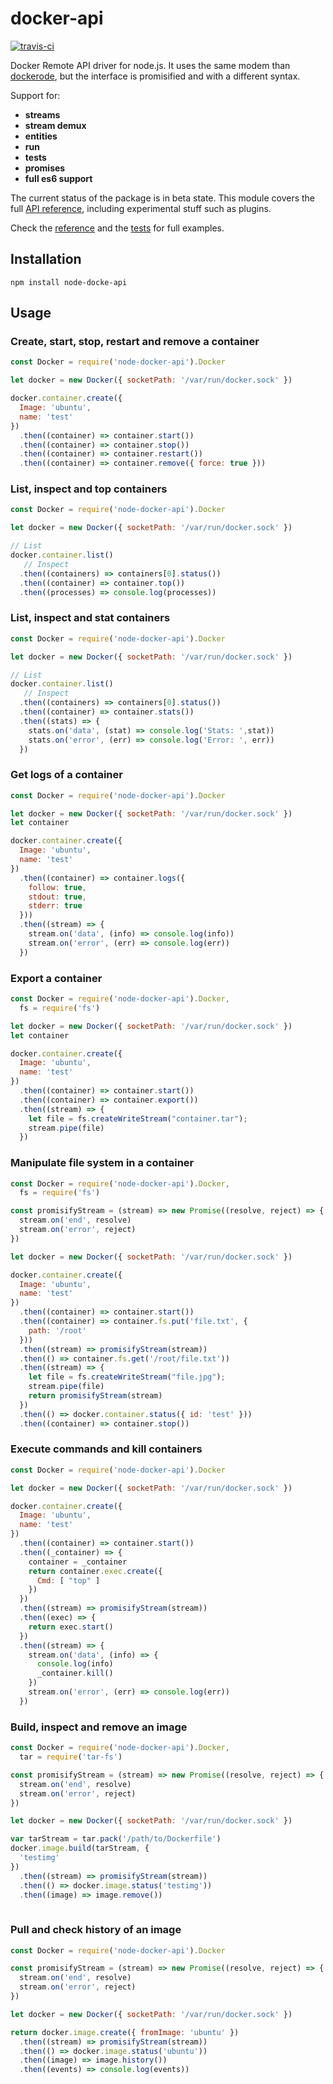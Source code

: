 # docker-api
[![travis-ci](https://travis-ci.org/AgustinCB/docker-api.png?branch=master)](https://travis-ci.org/AgustinCB/docker-api)

Docker Remote API driver for node.js. It uses the same modem than [dockerode](https://github.com/apocas/docker), but the interface is promisified and with a different syntax.

Support for:

* **streams**
* **stream demux**
* **entities**
* **run**
* **tests**
* **promises**
* **full es6 support**

The current status of the package is in beta state. This module covers the full [API reference](https://docs.docker.com/engine/reference/api/docker_remote_api_v1.24), including experimental stuff such as plugins.

Check the [reference](https://github.com/AgustinCB/docker-api/tree/master/docs) and the [tests](https://github.com/AgustinCB/docker-api/tree/master/test) for full examples.

## Installation

`npm install node-docke-api`

## Usage

### Create, start, stop, restart and remove a container

``` js
const Docker = require('node-docker-api').Docker

let docker = new Docker({ socketPath: '/var/run/docker.sock' })

docker.container.create({ 
  Image: 'ubuntu', 
  name: 'test'
})
  .then((container) => container.start())
  .then((container) => container.stop())
  .then((container) => container.restart())
  .then((container) => container.remove({ force: true }))
```

### List, inspect and top containers

``` js
const Docker = require('node-docker-api').Docker

let docker = new Docker({ socketPath: '/var/run/docker.sock' })

// List
docker.container.list()
   // Inspect
  .then((containers) => containers[0].status())
  .then((container) => container.top())
  .then((processes) => console.log(processes))
```

### List, inspect and stat containers

``` js
const Docker = require('node-docker-api').Docker

let docker = new Docker({ socketPath: '/var/run/docker.sock' })

// List
docker.container.list()
   // Inspect
  .then((containers) => containers[0].status())
  .then((container) => container.stats())
  .then((stats) => {
    stats.on('data', (stat) => console.log('Stats: ',stat))
    stats.on('error', (err) => console.log('Error: ', err))
  })
```

### Get logs of a container

```js
const Docker = require('node-docker-api').Docker

let docker = new Docker({ socketPath: '/var/run/docker.sock' })
let container

docker.container.create({ 
  Image: 'ubuntu', 
  name: 'test'
})
  .then((container) => container.logs({
    follow: true,
    stdout: true,
    stderr: true
  }))
  .then((stream) => {
    stream.on('data', (info) => console.log(info))
    stream.on('error', (err) => console.log(err))
  })
```

### Export a container

``` js
const Docker = require('node-docker-api').Docker,
  fs = require('fs')

let docker = new Docker({ socketPath: '/var/run/docker.sock' })
let container

docker.container.create({ 
  Image: 'ubuntu', 
  name: 'test'
})
  .then((container) => container.start())
  .then((container) => container.export())
  .then((stream) => {
    let file = fs.createWriteStream("container.tar");
    stream.pipe(file)
  })
```

### Manipulate file system in a container

``` js
const Docker = require('node-docker-api').Docker,
  fs = require('fs')

const promisifyStream = (stream) => new Promise((resolve, reject) => {
  stream.on('end', resolve)
  stream.on('error', reject)
})

let docker = new Docker({ socketPath: '/var/run/docker.sock' })

docker.container.create({ 
  Image: 'ubuntu', 
  name: 'test'
})
  .then((container) => container.start())
  .then((container) => container.fs.put('file.txt', {
    path: '/root'
  }))
  .then((stream) => promisifyStream(stream))
  .then(() => container.fs.get('/root/file.txt'))
  .then((stream) => {
    let file = fs.createWriteStream("file.jpg");
    stream.pipe(file)
    return promisifyStream(stream)
  })
  .then(() => docker.container.status({ id: 'test' }))
  .then((container) => container.stop())
```

### Execute commands and kill containers

``` js
const Docker = require('node-docker-api').Docker

let docker = new Docker({ socketPath: '/var/run/docker.sock' })

docker.container.create({ 
  Image: 'ubuntu', 
  name: 'test'
})
  .then((container) => container.start())
  .then((_container) => {
    container = _container
    return container.exec.create({
      Cmd: [ "top" ]
    })
  })
  .then((stream) => promisifyStream(stream))
  .then((exec) => {
    return exec.start()
  })
  .then((stream) => {
    stream.on('data', (info) => {
      console.log(info)
      _container.kill()
    })
    stream.on('error', (err) => console.log(err))
  })
```

### Build, inspect and remove an image

``` js
const Docker = require('node-docker-api').Docker,
  tar = require('tar-fs')

const promisifyStream = (stream) => new Promise((resolve, reject) => {
  stream.on('end', resolve)
  stream.on('error', reject)
})

let docker = new Docker({ socketPath: '/var/run/docker.sock' })

var tarStream = tar.pack('/path/to/Dockerfile')
docker.image.build(tarStream, {
  'testimg'
})
  .then((stream) => promisifyStream(stream))
  .then(() => docker.image.status('testimg'))
  .then((image) => image.remove())
  
```

### Pull and check history of an image

``` js
const Docker = require('node-docker-api').Docker

const promisifyStream = (stream) => new Promise((resolve, reject) => {
  stream.on('end', resolve)
  stream.on('error', reject)
})

let docker = new Docker({ socketPath: '/var/run/docker.sock' })

return docker.image.create({ fromImage: 'ubuntu' })
  .then((stream) => promisifyStream(stream))
  .then(() => docker.image.status('ubuntu'))
  .then((image) => image.history())
  .then((events) => console.log(events))
```
